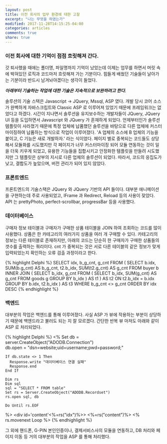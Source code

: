 ```yaml
---
layout: post
title: 이전 회사의 업무 환경에 대한 고찰
excerpt: "나는 무엇을 하였는가"
modified: 2017-11-28T14:15:25-04:00
categories: articles
comments: true
share: true
---
```


### 이전 회사에 대한 기억이 점점 흐릿해져 간다.

갓 퇴사했을 때에는 폴더명, 파일명까지 기억이 났었는데 이제는 업무를 하면서 머릿 속에 박혀있던 로직과 코드마저 흐릿해져 가는 기분이다. 힘들게 배웠던 기술들이 날아가는 기분이라 반드시 남겨놔야겠다는 생각이 들었다.

__*아래부터 기술하는 작업에 대한 기술은 지속적으로 보완하려고 한다.*__

솔루션의 기술 스택은 Javascript -> JQuery, Mssql, ASP 였다. 개발 당시 코어 소스가 완벽하게 자바스크립트와 Classic ASP 로 이루어져 있었기 때문에 프레임워크는 없었다고 하겠다. 시간이 지나면서 솔루션을 유지보수하는 개발자들이 JQuery, JQuery UI 등을 도입하면서 Javascript 와 JQuery 가 혼재하게 되었다. 언제부터인가 솔루션 템플릿이 사라졌기 때문에 특정 업체에 납품했던 솔루션을 바탕으로 다른 업체에 커스터마이징하여 납품하는 방식으로 작업이 이루어졌다. 'A 업체의 소스에 B 업체의 기능을 붙이고, C 기능은 새로 개발하자.' 라는 식이었다. 페이지 별로 중복되는 코드들도 상당해서 모듈화를 시도했지만 각 페이지가 너무 커스터마이징 되어 모듈 연동하는 것이 일을 더욱 키우게 되었고, 유용한 기능들을 집합시키고 안정화한 템플릿을 만들려 시도했지만 그 템플릿은 상부의 지시로 다른 업체의 솔루션이 되었다. 따라서, 코드의 응집도가 낮고, 결합도가 높았으며, 버전 관리가 되어 있지 않았다.

### 프론트엔드

프론트엔드의 기술스택은 JQuery 와 JQuery 기반의 API 들이다. 대부분 애니메이션을 구현하는데 주로 사용되었고, IFrame 과 Redirect, Reload 등의 사용이 잦았다. API 는 prettyPhoto, perfect-scrollbar, progressBar 등을 사용했다.

### 데이터베이스

구매자 정보 테이블과 구매자가 구매한 상품 테이블을 JOIN 하여 조회하는 코드를 많이 사용했다. 상품은 한 카테고리의 여러가지 상품을 여러 개 구매할 수 있다. 카테고리의 정보는 다른 테이블로 존재하지만, 아래의 코드는 단순히 한 구매자가 구매한 상품들의 갯수를 출력하는 쿼리이다. cnt 가 중복되는 것은 서로 다른 테이블의 같은 정보가 맞게 입력되었는지 확인하는 오류 검출 과정이라고 한다.

{% highlight Delphi %}
  SELECT idx, b_g_cnt, g_cnt FROM
    (
      SELECT
        b.idx,
        SUM(b.g_cnt) AS b_g_cnt,
        t2.b_idx,
        SUM(t2.g_cnt) AS g_cnt
      FROM buyer b
      INNER JOIN
        (
          SELECT
            b_idx,
            g_cnt
          FROM
            (
              SELECT
                b_idx,
                SUM(g_cnt) AS g_cnt
              FROM goods g
              GROUP BY b_idx
            ) AS t1
        ) AS t2
      ON t2.b_idx = b.idx
      GROUP BY b.idx, t2.b_idx
    ) AS t3
  WHERE b_g_cnt <> g_cnt
  ORDER BY idx DESC
{% endhighlight %}

### 백엔드

대부분의 작업은 백엔드를 통해 이루어졌다. 사실 ASP 가 뷰에 작용하는 부분이 상당하기 때문에 백엔드라고 불러도 되는 지 잘 모르겠다. 간단한 반복 뷰 마저도 아래와 같이 ASP 로 처리되었다.

{% highlight Delphi %}
  <%
    Set db = server.CreateObject("ADODB.Connection")  
    db.open = "dsn=website;uid=username;pwd=password;"  

    If db.state <> 1 Then
      Response.write "데이터베이스 연결 실패"
      Response.end
    End If

    Dim rs
    Dim sql
    sql = "SELECT * FROM table"
    Set rs = Server.CreateObject("ADODB.Recordset")      
    rs.open sql, db

    Do Until rs.EOF  
  %>
    <div id='content'<%=rs("idx")%>>
      <%=rs("content")%>
    </div>
  <%  
      rs.movenext
    Loop
  %>
{% endhighlight %}

그 외에 핸드폰, G-PIN 본인인증이나, 결제서비스사의 모듈을 연동하고, DB 처리와 페이지 이동 등 거의 대부분의 작업을 ASP 를 통해 처리했다.
